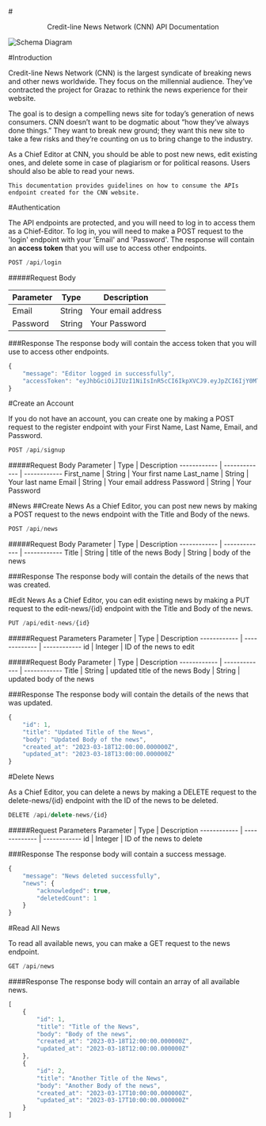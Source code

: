#<p align="center">Credit-line News Network (CNN) API Documentation</p>

![Schema Diagram](https://res.cloudinary.com/drd06lih3/image/upload/v1679144772/Screenshot_2023-03-17_at_9.19.11_AM_rbp9cx.png)

#Introduction

Credit-line News Network (CNN) is the largest syndicate of breaking news and other news worldwide. They focus on the millennial audience. They’ve contracted the project for Grazac to rethink the news experience for their website.

The goal is to design a compelling news site for today’s generation of news consumers. CNN doesn’t want to be dogmatic about “how they’ve always done things.” They want to break new ground; they want this new site to take a few risks and they’re counting on us to bring change to the industry.

As a Chief Editor at CNN, you should be able to post new news, edit existing ones, and delete some in case of plagiarism or for political reasons. Users should also be able to read your news.

    This documentation provides guidelines on how to consume the APIs endpoint created for the CNN website.

#Authentication

The API endpoints are protected, and you will need to log in to access them as a Chief-Editor. To log in, you will need to make a POST request to the 'login' endpoint with your 'Email' and 'Password'. The response will contain an **access token** that you will use to access other endpoints.
``` javascript
POST /api/login
```
#####Request Body

Parameter    | Type          | Description
------------ | ------------- | ------------
Email        | String        | Your email address
Password     | String        | Your Password

###Response
The response body will contain the access token that you will use to access other endpoints.
``` javascript
{
    "message": "Editor logged in successfully",
    "accessToken": "eyJhbGciOiJIUzI1NiIsInR5cCI6IkpXVCJ9.eyJpZCI6IjY0MTUxZGRiNTQ0ZmYxZTczZTgwMDM0ZCIsImVtYWlsIjoib2hpbWFpOTdAZ21haWwuY29tIiwiaWF0IjoxNjc5MTA5NzM5LCJleHAiOjE2NzkxMTAzMzl9.MSAhUbgAmHKpfCnjW48mUq2LFpsOrYAophMlST2T2sc"
}
```

#Create an Account

If you do not have an account, you can create one by making a POST request to the register endpoint with your First Name, Last Name, Email, and Password.
``` javascript
POST /api/signup
```
#####Request Body
Parameter    | Type          | Description
------------ | ------------- | ------------
First_name   | String        | Your first name
Last_name    | String        | Your last name
Email        | String        | Your email address
Password     | String        | Your Password


#News
##Create News
As a Chief Editor, you can post new news by making a POST request to the news endpoint with the Title and Body of the news.
``` javascript
POST /api/news
```
#####Request Body
Parameter    | Type          | Description
------------ | ------------- | ------------
Title        | String        | title of the news
Body         | String        | body of the news

###Response
The response body will contain the details of the news that was created.


#Edit News
As a Chief Editor, you can edit existing news by making a PUT request to the edit-news/{id} endpoint with the Title and Body of the news.
``` javascript
PUT /api/edit-news/{id}
```
#####Request Parameters
Parameter    | Type          | Description
------------ | ------------- | ------------
id           | Integer       | ID of the news to edit

#####Request Body
Parameter    | Type          | Description
------------ | ------------- | ------------
Title        | String        | updated title of the news
Body         | String        | updated body of the news

###Response
The response body will contain the details of the news that was updated.
``` javascript
{
    "id": 1,
    "title": "Updated Title of the News",
    "body": "Updated Body of the news",
    "created_at": "2023-03-18T12:00:00.000000Z",
    "updated_at": "2023-03-18T13:00:00.000000Z"
}
```

#Delete News

As a Chief Editor, you can delete a news by making a DELETE request to the delete-news/{id} endpoint with the ID of the news to be deleted.
``` javascript
DELETE /api/delete-news/{id}
```
#####Request Parameters
Parameter    | Type          | Description
------------ | ------------- | ------------
id           | Integer       | ID of the news to delete

###Response
The response body will contain a success message.
``` javascript
{
    "message": "News deleted successfully",
    "news": {
        "acknowledged": true,
        "deletedCount": 1
    }
}
```

#Read All News

To read all available news, you can make a GET request to the news endpoint.
``` javascript
GET /api/news
```
####Response
The response body will contain an array of all available news.
``` javascript
[
    {
        "id": 1,
        "title": "Title of the News",
        "body": "Body of the news",
        "created_at": "2023-03-18T12:00:00.000000Z",
        "updated_at": "2023-03-18T12:00:00.000000Z"
    },
    {
        "id": 2,
        "title": "Another Title of the News",
        "body": "Another Body of the news",
        "created_at": "2023-03-17T10:00:00.000000Z",
        "updated_at": "2023-03-17T10:00:00.000000Z"
    }
]
```